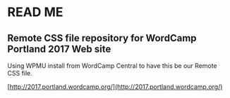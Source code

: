 # READ ME
## Remote CSS file repository for WordCamp Portland 2017 Web site

Using WPMU install from WordCamp Central to have this be our Remote CSS file.

[http://2017.portland.wordcamp.org/](http://2017.portland.wordcamp.org/)

